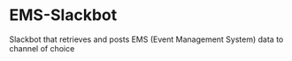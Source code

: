 # EMS-Slackbot
Slackbot that retrieves and posts EMS (Event Management System) data to channel of choice
